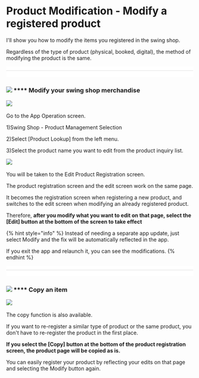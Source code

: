 # Product Modification - Modify a registered product

I'll show you how to modify the items you registered in the swing shop.

Regardless of the type of product (physical, booked, digital), the method of modifying the product is the same.

![](../../.gitbook/assets/구분선.PNG)

### ![](https://wp.swing2app.co.kr/wp-content/uploads/2018/09/%EB%8B%A8%EB%9D%BD1-1.png) **** Modify your swing shop merchandise

![](https://wp.swing2app.co.kr/wp-content/uploads/2022/07/%EC%83%81%ED%92%88%EC%88%98%EC%A0%951.png)

Go to the App Operation screen.

1\)Swing Shop - Product Management Selection

2\)Select \[Product Lookup] from the left menu.

3\)Select the product name you want to edit from the product inquiry list.



![](https://wp.swing2app.co.kr/wp-content/uploads/2022/07/%EC%83%81%ED%92%88%EC%88%98%EC%A0%952.png)

You will be taken to the Edit Product Registration screen.

The product registration screen and the edit screen work on the same page.

It becomes the registration screen when registering a new product, and switches to the edit screen when modifying an already registered product.

Therefore, **after you modify what you want to edit on that page, select the \[Edit] button at the bottom of the screen to take effect**

{% hint style="info" %}
Instead of needing a separate app update, just select Modify and the fix will be automatically reflected in the app.

If you exit the app and relaunch it, you can see the modifications.
{% endhint %}

![](../../.gitbook/assets/구분선.PNG)

### ![](https://wp.swing2app.co.kr/wp-content/uploads/2018/09/%EB%8B%A8%EB%9D%BD1-1.png) **** Copy an item

![](https://wp.swing2app.co.kr/wp-content/uploads/2022/07/%EC%83%81%ED%92%88%EC%88%98%EC%A0%953.png)

The copy function is also available.

If you want to re-register a similar type of product or the same product, you don't have to re-register the product in the first place.

**If you select the \[Copy] button at the bottom of the product registration screen, the product page will be copied as is.**

You can easily register your product by reflecting your edits on that page and selecting the Modify button again.





